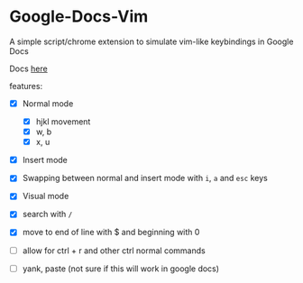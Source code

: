 # Google-Docs-Vim
A simple script/chrome extension to simulate vim-like keybindings in Google Docs


Docs [here](https://github.com/BCCheungGit/Google-Docs-Vim/blob/main/documentation.mdd)

features:
- [x] Normal mode
    - [x] hjkl movement
    - [x] w, b
    - [x] x, u 
- [x] Insert mode 
- [x] Swapping between normal and insert mode with `i`, `a` and `esc` keys
- [x] Visual mode
- [x] search with `/`
- [x] move to end of line with $ and beginning with 0



- [ ] allow for ctrl + r and other ctrl normal commands
- [ ] yank, paste (not sure if this will work in google docs)
